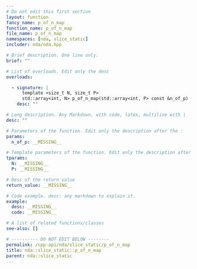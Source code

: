 ```yaml
---
# Do not edit this first section
layout: function
fancy_name: p_of_n_map
function_name: p_of_n_map
file_name: p_of_n_map
namespaces: [nda, slice_static]
includer: nda/nda.hpp

# Brief description. One line only.
brief: ""

# List of overloads. Edit only the desc
overloads:

  - signature: |
      template <size_t N, size_t P> 
      std::array<int, N> p_of_n_map(std::array<int, P> const &n_of_p)
    desc: ""

# Long description. Any Markdown, with code, latex, multiline with |
desc: ""

# Parameters of the function. Edit only the description after the :
params:
  n_of_p: __MISSING__

# Template parameters of the function. Edit only the description after the :
tparams:
  N: __MISSING__
  P: __MISSING__

# Desc of the return value
return_value: __MISSING__

# Code example. desc: any markdown to explain it.
example:
  desc: __MISSING__
  code: __MISSING__

# A list of related functions/classes
see-also: []

# ---------- DO NOT EDIT BELOW --------
permalink: /cpp-api/nda/slice_static/p_of_n_map
title: nda::slice_static::p_of_n_map
parent: nda::slice_static
...
```


